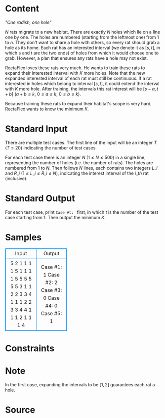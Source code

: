 
# Content

<p class="text-right"><i>"One radish, one hole"</i></p>

$N$ rats migrate to a new habitat. There are exactly $N$ holes which lie on a line one by one. The holes are numbered (starting from the leftmost one) from $1$ to $n$. They don't want to share a hole with others, so every rat should grab a hole as its home. Each rat has an interested interval (we denote it as $[s,t]$, in which s and t are the two ends) of holes from which it would choose one to grab. However, a plan that ensures any rats have a hole may not exist.

RectaFlex loves these rats very much. He wants to train these rats to expand their interested interval with $K$ more holes. Note that the new expanded interested interval of each rat must still be continuous. If a rat interested in holes which belong to interval $[s,t]$, it could extend the interval with $K$ more hole. After training, the intervals this rat interest will be $[s-a,t+b]$ ($a+b\leq k$, $0\leq a\leq k$, $0\leq b\leq k$).

Because training these rats to expand their habitat's scope is very hard, RectaFlex wants to know the minimum $K$.

# Standard Input

There are multiple test cases. The first line of the input will be an integer $T$ ($T \leq 20$) indicating the number of test cases.

For each test case there is an integer $N$ ($1 \leq N \leq 500$) in a single line, representing the number of holes (i.e. the number of rats). The holes are numbered from $1$ to $N$. Then follows $N$ lines, each contains two integers $L\_i$ and $R\_i$ ($1 \leq L\_i \leq R\_i \leq N$), indicating the interest interval of the $i\_{th}$ rat (inclusive).

# Standard Output

For each test case, print `Case #t: ` first, in which $t$ is the number of the test case starting from $1$. Then output the minimum $K$.

# Samples

<style>
        table,table tr th, table tr td { border:1px solid #0094ff; }
        table { width: 200px; min-height: 25px; line-height: 25px; text-align: center; border-collapse: collapse;}   
    </style>
<table>
	<tr>
		<td>Input</td>
		<td>Output</td>
	</tr>
<tr><td>5
2
1 1
1 1
5
1 1
1 1
5 5
5 5
5 5
3
1 1
2 2
3 3
4
1 1
1 2
2 3
3 4
4
1 1
1 2
1 1
1 4</td><td>Case #1: 1
Case #2: 2
Case #3: 0
Case #4: 0
Case #5: 1</td></tr></table>


# Constraints



# Note

In the first case, expanding the intervals to be $[1,2]$ guarantees each rat a hole.

# Source


